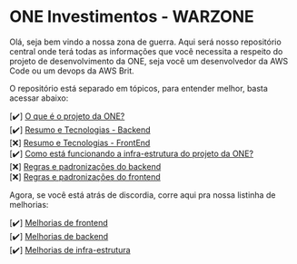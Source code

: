 
# ONE Investimentos - WARZONE

Olá, seja bem vindo a nossa zona de guerra. Aqui será nosso repositório central onde terá todas as informações que você necessita a respeito
do projeto de desenvolvimento da ONE, seja você um desenvolvedor da AWS Code ou um devops da AWS Brit.

O repositório está separado em tópicos, para entender melhor, basta acessar abaixo:  
  
[:heavy_check_mark:]  [O que é o projeto da ONE?](https://github.com/KoenomatachiSan/one-trading-warzone/blob/main/WhatIsOneProject.md)  
[:heavy_check_mark:]  [Resumo e Tecnologias - Backend](https://github.com/KoenomatachiSan/one-trading-warzone/blob/main/TechnologyBackend.md)  
[:x:]  [Resumo e Tecnologias - FrontEnd](#)  
[:heavy_check_mark:]  [Como está funcionando a infra-estrutura do projeto da ONE?](https://github.com/KoenomatachiSan/one-trading-warzone/blob/main/Infraestructure.md)  
[:x:]  [Regras e padronizações do backend](#)  
[:x:]  [Regras e padronizações do frontend](#)  
  
Agora, se você está atrás de discordia, corre aqui pra nossa listinha de melhorias:  
  
[:heavy_check_mark:]  [Melhorias de frontend](https://github.com/KoenomatachiSan/one-trading-warzone/blob/main/frontendUpdate.md)  
[:heavy_check_mark:]  [Melhorias de backend](https://github.com/KoenomatachiSan/one-trading-warzone/blob/main/backendUpdate.md)  
[:heavy_check_mark:]  [Melhorias de infra-estrutura](https://github.com/KoenomatachiSan/one-trading-warzone/blob/main/backendUpdate.md)  
